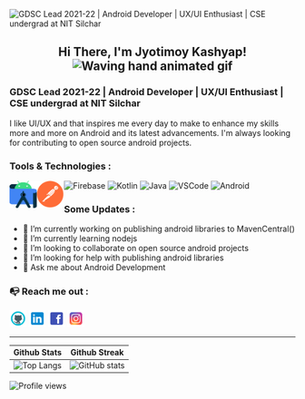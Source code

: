 ![GDSC Lead 2021-22 | Android Developer | UX/UI Enthusiast | CSE undergrad at NIT Silchar](https://github.com/JyotimoyKashyap/JyotimoyKashyap/blob/main/assets/banner/banner.gif?raw=true)


<h2 align="center">
    Hi There, I'm Jyotimoy Kashyap!
    <img src="https://raw.githubusercontent.com/nixin72/nixin72/master/wave.gif" 
         alt="Waving hand animated gif"
         height="45"
         width="45" />
</h3>

### GDSC Lead 2021-22 | Android Developer | UX/UI Enthusiast | CSE undergrad at NIT Silchar


I like UI/UX and that inspires me every day to make to enhance my skills more and more on Android and its latest advancements. I'm always looking for contributing to open source android projects. 


### Tools & Technologies : 
![Firebase](https://img.icons8.com/color/50/000000/firebase.png)
<img align="left" alt="Android Studio" width="48px" height="48px" src="https://raw.githubusercontent.com/JyotimoyKashyap/JyotimoyKashyap/6ac6694aecdc748790c9639bfb723269948e7090/assets/icons/android-studio.svg" />
<img align="left" alt="Postman" width="48px" height="48px" src="https://github.com/JyotimoyKashyap/JyotimoyKashyap/blob/main/assets/icons/postman_icon.png?raw=true" />
![Kotlin](https://img.icons8.com/color/48/000000/kotlin.png)
![Java](https://img.icons8.com/color/48/000000/java-coffee-cup-logo--v2.png)
![VSCode](https://img.icons8.com/fluency/48/000000/visual-studio-code-2019.png)
![Android](https://img.icons8.com/fluency/50/000000/android-os.png)


### Some Updates :
- 🔭 I’m currently working on publishing android libraries to MavenCentral() 
- 🌱 I’m currently learning nodejs  
- 👯 I’m looking to collaborate on open source android projects  
- 🤔 I’m looking for help with publishing android libraries 
- 💬 Ask me about Android Development  


### 📭 Reach me out : 
[<img src='https://github.com/JyotimoyKashyap/JyotimoyKashyap/blob/main/assets/icons/github_icon.png?raw=true' alt='github' height='30'>](https://github.com/JyotimoyKashyap) [<img src='https://github.com/JyotimoyKashyap/JyotimoyKashyap/blob/main/assets/icons/linkedin_icon.png?raw=true' alt='linkedin' height='30'>](https://www.linkedin.com/in/https://www.linkedin.com/in/jyotimoykashyap//)  [<img src='https://github.com/JyotimoyKashyap/JyotimoyKashyap/blob/main/assets/icons/facebook_icon.png?raw=true' alt='facebook' height='30'>](https://www.facebook.com/https://www.facebook.com/jyotimoy.kashyap.33)  [<img src='https://github.com/JyotimoyKashyap/JyotimoyKashyap/blob/main/assets/icons/instagram_icon.png?raw=true' alt='instagram' height='30'>](https://www.instagram.com/https://www.instagram.com/jyotimoy_kashyap06//)  



<!-- ![GitHub stats](https://github-readme-stats.vercel.app/api?username=JyotimoyKashyap&show_icons=true&count_private=true&theme=tokyonight)   -->

---

<!-- ![GitHub Activity Graph](https://activity-graph.herokuapp.com/graph?username=JyotimoyKashyap&theme=github)   -->

<!-- ![GitHub streak stats](https://github-readme-streak-stats.herokuapp.com/?user=JyotimoyKashyap&theme=dark)  -->

| Github Stats | Github Streak |
|--------------|---------------|
|![Top Langs](https://github-readme-stats.vercel.app/api/top-langs/?username=JyotimoyKashyap&layout=compact&theme=tokyonight&hide=css,ejs,html,jupyter%20notebook&langs_count=8) | ![GitHub stats](https://github-readme-stats.vercel.app/api?username=JyotimoyKashyap&show_icons=true&count_private=true&theme=tokyonight)    |



![Profile views](https://gpvc.arturio.dev/JyotimoyKashyap)  
